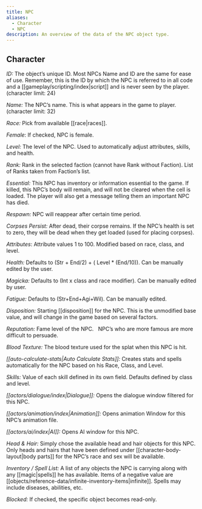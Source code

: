 ```yaml
---
title: NPC
aliases:
  - Character
  - NPC
description: An overview of the data of the NPC object type.
---
```

## Character 

_ID:_ The object’s unique ID. Most NPCs Name and ID are the same for ease of use. Remember, this is the ID by which the NPC is referred to in all code and a [[gameplay/scripting/index|script]] and is never seen by the player. (character limit: 24)

_Name:_ The NPC’s name. This is what appears in the game to player. (character limit: 32)


_Race:_ Pick from available [[race|races]].

_Female_: If checked, NPC is female.


_Level:_ The level of the NPC. Used to automatically adjust attributes, skills, and health.


_Rank:_ Rank in the selected faction (cannot have Rank without Faction). List of Ranks taken from Faction’s list.

_Essential:_ This NPC has inventory or information essential to the game. If killed, this NPC’s body will remain, and will not be cleared when the cell is loaded. The player will also get a message telling them an important NPC has died.

_Respawn:_ NPC will reappear after certain time period.

_Corpses Persist:_ After dead, their corpse remains. If the NPC’s health is set to zero, they will be dead when they get loaded (used for placing corpses).

_Attributes_: Attribute values 1 to 100. Modified based on race, class, and level.

_Health:_ Defaults to (Str + End/2) + ( Level \* (End/10)). Can be manually edited by the user.

_Magicka:_ Defaults to (Int x class and race modifier). Can be manually edited by user.

_Fatigue:_ Defaults to (Str+End+Agi+Wil). Can be manually edited.

_Disposition:_ Starting [[disposition]] for the NPC. This is the unmodified base value, and will change in the game based on several factors.

_Reputation:_ Fame level of the NPC. &nbsp; NPC’s who are more famous are more difficult to persuade.

_Blood Texture:_ The blood texture used for the splat when this NPC is hit.

_[[auto-calculate-stats|Auto Calculate Stats]]:_ Creates stats and spells automatically for the NPC based on his Race, Class, and Level.

_Skills:_ Value of each skill defined in its own field. Defaults defined by class and level.

_[[actors/dialogue/index|Dialogue]]:_ Opens the dialogue window filtered for this NPC.

_[[actors/animation/index|Animation]]:_ Opens animation Window for this NPC’s animation file.

_[[actors/ai/index|AI]]:_ Opens AI window for this NPC.

_Head \& Hair:_ Simply chose the available head and hair objects for this NPC. Only heads and hairs that have been defined under [[character-body-layout|body parts]] for the NPC’s race and sex will be available.

_Inventory / Spell List:_ A list of any objects the NPC is carrying along with any [[magic|spells]] he has available. Items of a negative value are [[objects/reference-data/infinite-inventory-items|infinite]]. Spells may include diseases, abilities, etc.

_Blocked:_ If checked, the specific object becomes read-only.
